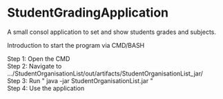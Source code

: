 # StudentGradingApplication
A small consol application to set and show students grades and subjects.





Introduction to start the program via CMD/BASH    

Step 1: Open the CMD  
Step 2: Navigate to .../StudentOrganisationList/out/artifacts/StudentOrganisationList_jar/  
Step 3: Run " java -jar StudentOrganisationList.jar "  
Step 4: Use the application  
